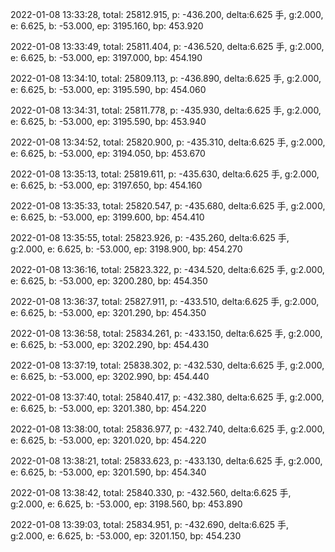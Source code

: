 2022-01-08 13:33:28, total: 25812.915, p: -436.200, delta:6.625 手, g:2.000, e: 6.625, b: -53.000, ep: 3195.160, bp: 453.920

2022-01-08 13:33:49, total: 25811.404, p: -436.520, delta:6.625 手, g:2.000, e: 6.625, b: -53.000, ep: 3197.000, bp: 454.190

2022-01-08 13:34:10, total: 25809.113, p: -436.890, delta:6.625 手, g:2.000, e: 6.625, b: -53.000, ep: 3195.590, bp: 454.060

2022-01-08 13:34:31, total: 25811.778, p: -435.930, delta:6.625 手, g:2.000, e: 6.625, b: -53.000, ep: 3195.590, bp: 453.940

2022-01-08 13:34:52, total: 25820.900, p: -435.310, delta:6.625 手, g:2.000, e: 6.625, b: -53.000, ep: 3194.050, bp: 453.670

2022-01-08 13:35:13, total: 25819.611, p: -435.630, delta:6.625 手, g:2.000, e: 6.625, b: -53.000, ep: 3197.650, bp: 454.160

2022-01-08 13:35:33, total: 25820.547, p: -435.680, delta:6.625 手, g:2.000, e: 6.625, b: -53.000, ep: 3199.600, bp: 454.410

2022-01-08 13:35:55, total: 25823.926, p: -435.260, delta:6.625 手, g:2.000, e: 6.625, b: -53.000, ep: 3198.900, bp: 454.270

2022-01-08 13:36:16, total: 25823.322, p: -434.520, delta:6.625 手, g:2.000, e: 6.625, b: -53.000, ep: 3200.280, bp: 454.350

2022-01-08 13:36:37, total: 25827.911, p: -433.510, delta:6.625 手, g:2.000, e: 6.625, b: -53.000, ep: 3201.290, bp: 454.350

2022-01-08 13:36:58, total: 25834.261, p: -433.150, delta:6.625 手, g:2.000, e: 6.625, b: -53.000, ep: 3202.290, bp: 454.430

2022-01-08 13:37:19, total: 25838.302, p: -432.530, delta:6.625 手, g:2.000, e: 6.625, b: -53.000, ep: 3202.990, bp: 454.440

2022-01-08 13:37:40, total: 25840.417, p: -432.380, delta:6.625 手, g:2.000, e: 6.625, b: -53.000, ep: 3201.380, bp: 454.220

2022-01-08 13:38:00, total: 25836.977, p: -432.740, delta:6.625 手, g:2.000, e: 6.625, b: -53.000, ep: 3201.020, bp: 454.220

2022-01-08 13:38:21, total: 25833.623, p: -433.130, delta:6.625 手, g:2.000, e: 6.625, b: -53.000, ep: 3201.590, bp: 454.340

2022-01-08 13:38:42, total: 25840.330, p: -432.560, delta:6.625 手, g:2.000, e: 6.625, b: -53.000, ep: 3198.560, bp: 453.890

2022-01-08 13:39:03, total: 25834.951, p: -432.690, delta:6.625 手, g:2.000, e: 6.625, b: -53.000, ep: 3201.150, bp: 454.230